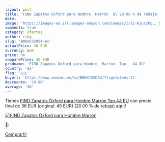 ```yaml
---
layout: post
title: 'FIND Zapatos Óxford para Hombre  Marrón  al 20.00 % de rebaja'
date: 
image: 'https://images-eu.ssl-images-amazon.com/images/I/31-KjuszFpL._SL200_.jpg'
comments: true
category: ofertas
author: ring
slug: 'B06XCGVDS4-es'
actualPrice: 36 EUR
currency: EUR
price: 36
comparePrice: 45 EUR
prodname: 'FIND Zapatos Óxford para Hombre  Marrón  Tan   44 EU'
country: 'es'
flag: '🇪🇸'
buyurl: 'https://www.amazon.es/dp/B06XCGVDS4/?tag=tolees-21'
descuento: '20.00'
average: '36'
---
```


Tienes [FIND Zapatos Óxford para Hombre  Marrón  Tan   44 EU](https://www.amazon.es/dp/B06XCGVDS4/?tag=tolees-21) con precio final de  36 EUR (original: 45 EUR) (20.00 %  de rebaja) aqui!

[![FIND Zapatos Óxford para Hombre  Marrón ](https://images-eu.ssl-images-amazon.com/images/I/31-KjuszFpL._SL200_.jpg)](https://www.amazon.es/dp/B06XCGVDS4/?tag=tolees-21)

🔎:


[Comprar!!!](https://www.amazon.es/dp/B06XCGVDS4/?tag=tolees-21)
